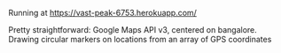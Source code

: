 Running at https://vast-peak-6753.herokuapp.com/

Pretty straightforward: Google Maps API v3, centered on bangalore. Drawing circular markers on locations from an array of GPS coordinates

